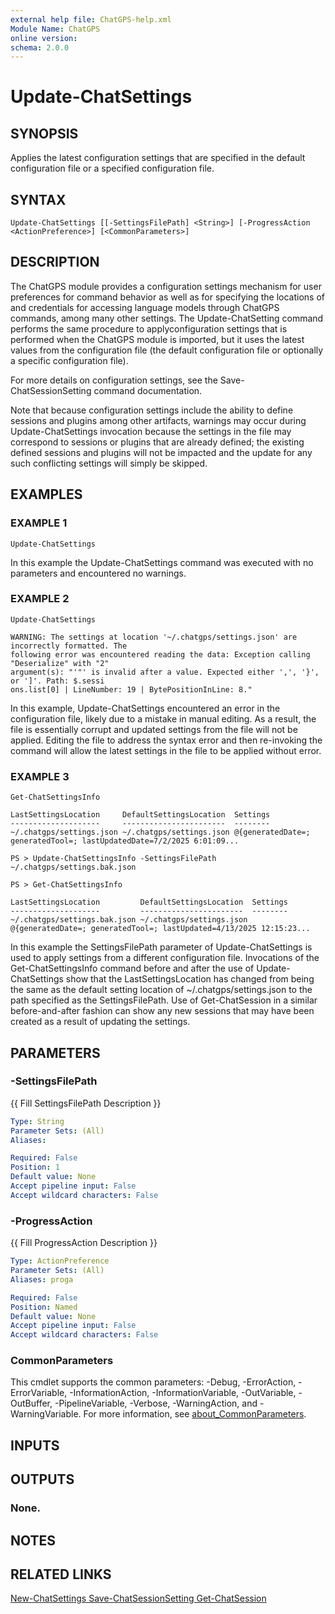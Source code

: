 ```yaml
---
external help file: ChatGPS-help.xml
Module Name: ChatGPS
online version:
schema: 2.0.0
---
```


# Update-ChatSettings

## SYNOPSIS
Applies the latest configuration settings that are specified in the default configuration file or a specified configuration file.

## SYNTAX

```
Update-ChatSettings [[-SettingsFilePath] <String>] [-ProgressAction <ActionPreference>] [<CommonParameters>]
```

## DESCRIPTION
The ChatGPS module provides a configuration settings mechanism for user preferences for command behavior as well as for specifying the locations of and credentials for accessing language models through ChatGPS commands, among many other settings.
The Update-ChatSetting command performs the same procedure to applyconfiguration settings that is performed when the ChatGPS module is imported, but it uses the latest values from the configuration file (the default configuration file or optionally a specific configuration file).

For more details on configuration settings, see the Save-ChatSessionSetting command documentation.

Note that because configuration settings include the ability to define sessions and plugins among other artifacts, warnings may occur during Update-ChatSettings invocation because the settings in the file may correspond to sessions or plugins that are already defined; the existing defined sessions and plugins will not be impacted and the update for any such conflicting settings will simply be skipped.

## EXAMPLES

### EXAMPLE 1
```
Update-ChatSettings
```

In this example the Update-ChatSettings command was executed with no parameters and encountered no warnings.

### EXAMPLE 2
```
Update-ChatSettings
 
WARNING: The settings at location '~/.chatgps/settings.json' are incorrectly formatted. The
following error was encountered reading the data: Exception calling "Deserialize" with "2"
argument(s): "'"' is invalid after a value. Expected either ',', '}', or ']'. Path: $.sessi
ons.list[0] | LineNumber: 19 | BytePositionInLine: 8."
```

In this example, Update-ChatSettings encountered an error in the configuration file, likely due to a mistake in manual editing.
As a result, the file is essentially corrupt and updated settings from the file will not be applied.
Editing the file to address the syntax error and then re-invoking the command will allow the latest settings in the file to be applied without error.

### EXAMPLE 3
```
Get-ChatSettingsInfo
 
LastSettingsLocation     DefaultSettingsLocation  Settings
--------------------     -----------------------  --------
~/.chatgps/settings.json ~/.chatgps/settings.json @{generatedDate=; generatedTool=; lastUpdatedDate=7/2/2025 6:01:09...
 
PS > Update-ChatSettingsInfo -SettingsFilePath ~/.chatgps/settings.bak.json
 
PS > Get-ChatSettingsInfo
 
LastSettingsLocation         DefaultSettingsLocation  Settings
--------------------         -----------------------  --------
~/.chatgps/settings.bak.json ~/.chatgps/settings.json @{generatedDate=; generatedTool=; lastUpdated=4/13/2025 12:15:23...
```

In this example the SettingsFilePath parameter of Update-ChatSettings is used to apply settings from a different configuration file.
Invocations of the Get-ChatSettingsInfo command before and after the use of Update-ChatSettings show that the LastSettingsLocation has changed from being the same as the default setting location of ~/.chatgps/settings.json to the path specified as the SettingsFilePath.
Use of Get-ChatSession in a similar before-and-after fashion can show any new sessions that may have been created as a result of updating the settings.

## PARAMETERS

### -SettingsFilePath
{{ Fill SettingsFilePath Description }}

```yaml
Type: String
Parameter Sets: (All)
Aliases:

Required: False
Position: 1
Default value: None
Accept pipeline input: False
Accept wildcard characters: False
```

### -ProgressAction
{{ Fill ProgressAction Description }}

```yaml
Type: ActionPreference
Parameter Sets: (All)
Aliases: proga

Required: False
Position: Named
Default value: None
Accept pipeline input: False
Accept wildcard characters: False
```

### CommonParameters
This cmdlet supports the common parameters: -Debug, -ErrorAction, -ErrorVariable, -InformationAction, -InformationVariable, -OutVariable, -OutBuffer, -PipelineVariable, -Verbose, -WarningAction, and -WarningVariable. For more information, see [about_CommonParameters](http://go.microsoft.com/fwlink/?LinkID=113216).

## INPUTS

## OUTPUTS

### None.
## NOTES

## RELATED LINKS

[New-ChatSettings
Save-ChatSessionSetting
Get-ChatSession]()

